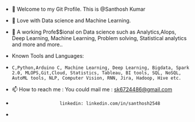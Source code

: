 - 👋 Welcome to my Git Profile. This is @Santhosh Kumar
- 👀 Love with  Data science and Machine Learning.
- 🌱 A working Profe$$ional on Data science such as Analytics,AIops, Deep Learning, Machine Learning, Problem solving, Statistical analytics and more and more..

- Known Tools and Languages:
-     C,Python,Arduino C, Machine Learning, Deep Learning, Bigdata, Spark 2.0, MLOPS,Git,Cloud, Statistics, Tableau, BI tools, SQL, NoSQL, AutoML tools, NLP, Computer Vision, RNN, Jira, Hadoop, Hive etc.
- 📫 How to reach me :  You could mail me : sk6724486@gmail.com
-                       linkedin: linkedin.com/in/santhosh2548
-                       
<!---
Jotaro-kuzo/Jotaro-kuzo is a ✨ special ✨ repository because its `README.md` (this file) appears on your GitHub profile.
You can click the Preview link to take a look at your changes.
--->
